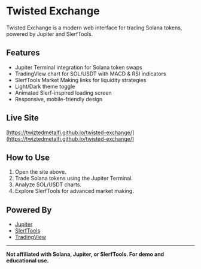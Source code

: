 # Twisted Exchange

Twisted Exchange is a modern web interface for trading Solana tokens, powered by Jupiter and SlerfTools.

## Features

- Jupiter Terminal integration for Solana token swaps
- TradingView chart for SOL/USDT with MACD & RSI indicators
- SlerfTools Market Making links for liquidity strategies
- Light/Dark theme toggle
- Animated Slerf-inspired loading screen
- Responsive, mobile-friendly design

## Live Site

[https://twiztedmetalfi.github.io/twisted-exchange/](https://twiztedmetalfi.github.io/twisted-exchange/)

## How to Use

1. Open the site above.
2. Trade Solana tokens using the Jupiter Terminal.
3. Analyze SOL/USDT charts.
4. Explore SlerfTools for advanced market making.

## Powered By

- [Jupiter](https://jup.ag)
- [SlerfTools](https://slerf.tools/)
- [TradingView](https://www.tradingview.com/)

---

**Not affiliated with Solana, Jupiter, or SlerfTools. For demo and educational use.**